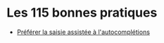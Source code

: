 # Les 115 bonnes pratiques

* [Préférer la saisie assistée à l'autocomplétions](/projects/bonnesPratiques/bonne_pratique_4_fr.md)